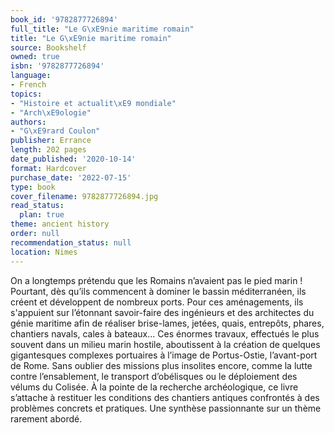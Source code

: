 ```yaml
---
book_id: '9782877726894'
full_title: "Le G\xE9nie maritime romain"
title: "Le G\xE9nie maritime romain"
source: Bookshelf
owned: true
isbn: '9782877726894'
language:
- French
topics:
- "Histoire et actualit\xE9 mondiale"
- "Arch\xE9ologie"
authors:
- "G\xE9rard Coulon"
publisher: Errance
length: 202 pages
date_published: '2020-10-14'
format: Hardcover
purchase_date: '2022-07-15'
type: book
cover_filename: 9782877726894.jpg
read_status:
  plan: true
theme: ancient history
order: null
recommendation_status: null
location: Nimes
---
```

On a longtemps prétendu que les Romains n’avaient pas le pied marin ! Pourtant, dès qu’ils commencent à dominer le bassin méditerranéen, ils créent et développent de nombreux ports. Pour ces aménagements, ils s'appuient sur l’étonnant savoir-faire des ingénieurs et des architectes du génie maritime afin de réaliser brise-lames, jetées, quais, entrepôts, phares, chantiers navals, cales à bateaux… Ces énormes travaux, effectués le plus souvent dans un milieu marin hostile, aboutissent à la création de quelques gigantesques complexes portuaires à l’image de Portus-Ostie, l’avant-port de Rome. Sans oublier des missions plus insolites encore, comme la lutte contre l’ensablement, le transport d’obélisques ou le déploiement des vélums du Colisée.
À la pointe de la recherche archéologique, ce livre s’attache à restituer les conditions des chantiers antiques confrontés à des problèmes concrets et pratiques. Une synthèse passionnante sur un thème rarement abordé.

